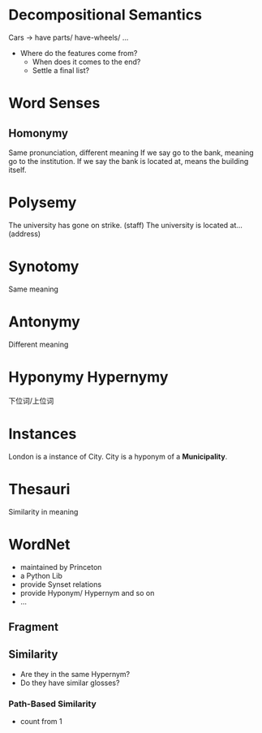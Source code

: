 # Decompositional Semantics
Cars -> have parts/ have-wheels/ ...
- Where do the features come from?
	- When does it comes to the end?
	- Settle a final list? 
# Word Senses
## Homonymy
Same pronunciation, different meaning
If we say go to the bank, meaning go to the institution. 
If we say the bank is located at, means the building itself. 

# Polysemy
The university has gone on strike. (staff)
The university is located at... (address)

# Synotomy
Same meaning
# Antonymy
Different meaning

# Hyponymy Hypernymy
下位词/上位词
# Instances
London is a instance of City. 
City is a hyponym of a **Municipality**. 

# Thesauri
Similarity in meaning

# WordNet 
- maintained by Princeton
- a Python Lib
- provide Synset relations
- provide Hyponym/ Hypernym and so on
- ...
## Fragment
## Similarity 
- Are they in the same Hypernym?
- Do they have similar glosses? 
### Path-Based Similarity
- count from 1
